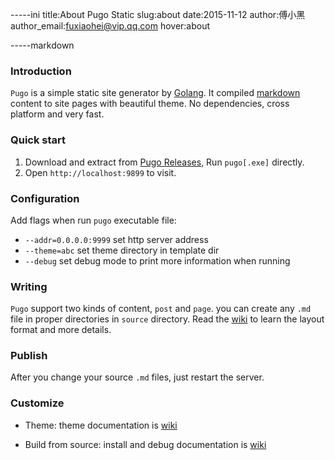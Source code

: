 -----ini
title:About Pugo Static
slug:about
date:2015-11-12
author:傅小黑
author_email:fuxiaohei@vip.qq.com
hover:about

-----markdown
### Introduction

`Pugo` is a simple static site generator by [Golang](https://golang.org). It compiled [markdown](#) content to site pages with beautiful theme. No dependencies, cross platform and very fast.

### Quick start

1. Download and extract from [Pugo Releases](#), Run `pugo[.exe]` directly.
2. Open `http://localhost:9899` to visit.

### Configuration

Add flags when run `pugo` executable file:

- `--addr=0.0.0.0:9999` set http server address
- `--theme=abc` set theme directory in template dir
- `--debug` set debug mode to print more information when running

### Writing

`Pugo` support two kinds of content, `post` and `page`. you can create any `.md` file in proper directories in `source` directory. Read the [wiki](#) to learn the layout format and more details.

### Publish

After you change your source `.md` files, just restart the server.

### Customize

- Theme: theme documentation is [wiki](#)

- Build from source: install and debug documentation is [wiki]($)
